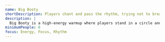 ```yaml
---
name: Big Booty
shortDescription: Players chant and pass the rhythm, trying not to break the chain.
description: |
  Big Booty is a high-energy warmup where players stand in a circle and chant "Big Booty" while passing the rhythm and numbers. Mistakes lead to elimination or fun consequences. Great for focus and energy.
minimumPeople: 6
focus: Energy, Focus, Rhythm
---
```

